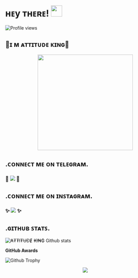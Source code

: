 #  ʜᴇy ᴛʜᴇʀᴇ! <img src="https://raw.githubusercontent.com/MartinHeinz/MartinHeinz/master/wave.gif" width="35px"> 

</p>

![Profile views](https://komarev.com/ghpvc/?username=ItsAttitudeking&color=blue&style=flat-square&label=Profile+Views)

</p>

## 👑ɪ ᴍ ᴀᴛᴛɪᴛᴜᴅᴇ ᴋɪɴɢ👑
</p>

<p align="center"><a href="https://t.me/alone_Shaurya_king"><img src="https://te.legra.ph/file/133b535b44a1bbaca3a33.jpg" width="300"></a></p>

</p>

## .ᴄᴏɴɴᴇᴄᴛ ᴍᴇ ᴏɴ ᴛᴇʟᴇɢʀᴀᴍ.

###  💫 <a href="https://t.me/Alone_Shaurya_king" target="black"><img src="https://img.shields.io/badge/₳₮₮ł₮ɄĐɆ ₭ł₦₲-30302f?style=flat&logo=telegram" /></a>  💫
</p>

## .ᴄᴏɴɴᴇᴄᴛ ᴍᴇ ᴏɴ ɪɴꜱᴛᴀɢʀᴀᴍ.

</p>

### ✨ <a href="https://instagram.com/shaurya_king_" target="blank"><img src="https://img.shields.io/badge/𝗦𝗛𝗔𝗨𝗥𝗬𝗔-30302f?style=flat&logo=instagram" /></a>  ✨

</p> 


##   **.ɢɪᴛʜᴜʙ ꜱᴛᴀᴛꜱ.**
![₳₮₮ł₮ɄĐɆ ₭ł₦₲ Github stats](https://github-readme-stats.vercel.app/api?username=itsattitudeking&show_icons=true&red=radical)

</p>

<b>GitHub Awards</b></summary><br/>

![Github Trophy](https://github-profile-trophy.vercel.app/?username=ItsAttitudeking)

</p>

<p align="center"><a href="https://github.com/ItsAttitudeking"><img src="https://github-readme-stats.vercel.app/api/top-langs/?username=ItsAttitudeking&theme=radical&layout=compact"></a></p>

